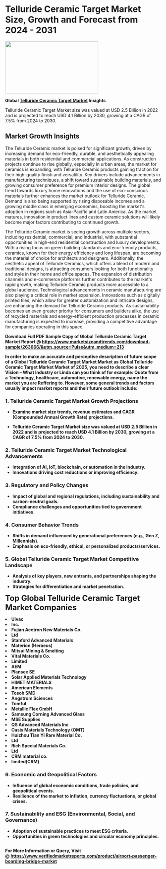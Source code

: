 <H1>Telluride Ceramic Target Market Size, Growth and Forecast from 2024 - 2031</H1><img class="aligncenter size-medium wp-image-584254" src="https://thirdeyenews.in/wp-content/uploads/2024/09/Global-Market-Research-300x168.jpeg" alt="" width="300" height="168" /><p><strong>Global&nbsp;<a href="https://www.marketsizeandtrends.com/download-sample/263666/&amp;utm_source=Pulse&amp;utm_medium=213">Telluride Ceramic Target Market</a> Insights</strong></p><p>Telluride Ceramic Target Market size was valued at USD 2.5 Billion in 2022 and is projected to reach USD 4.1 Billion by 2030, growing at a CAGR of 7.5% from 2024 to 2030.</p><p><h2>Market Growth Insights</h2> <p>The Telluride Ceramic market is poised for significant growth, driven by increasing demand for eco-friendly, durable, and aesthetically appealing materials in both residential and commercial applications. As construction projects continue to rise globally, especially in urban areas, the market for ceramics is expanding, with Telluride Ceramic products gaining traction for their high-quality finish and versatility. Key drivers include advancements in manufacturing techniques, a shift toward sustainable building materials, and growing consumer preference for premium interior designs. The global trend towards luxury home renovations and the use of eco-conscious materials further enhances the market outlook for Telluride Ceramic. Demand is also being supported by rising disposable incomes and a growing middle class in emerging economies, boosting the market's adoption in regions such as Asia-Pacific and Latin America. As the market matures, innovation in product lines and custom ceramic solutions will likely become major factors contributing to continued growth.</p> <p><strong></strong></p> <p>The Telluride Ceramic market is seeing growth across multiple sectors, including residential, commercial, and industrial, with substantial opportunities in high-end residential construction and luxury developments. With a rising focus on green building standards and eco-friendly products, ceramics, known for their energy efficiency and long lifespan, are becoming the material of choice for architects and designers. Additionally, the aesthetic appeal of Telluride Ceramics, which offers a blend of modern and traditional designs, is attracting consumers looking for both functionality and style in their home and office spaces. The expansion of distribution channels and e-commerce platforms further contributes to the market's rapid growth, making Telluride Ceramic products more accessible to a global audience. Technological advancements in ceramic manufacturing are also playing a critical role in market expansion. Innovations such as digitally printed tiles, which allow for greater customization and intricate designs, are enhancing the demand for Telluride Ceramic products. As sustainability becomes an even greater priority for consumers and builders alike, the use of recycled materials and energy-efficient production processes in ceramic manufacturing is expected to increase, providing a competitive advantage for companies operating in this space. <p><strong></p><p><span class=""><strong>Download Full PDF Sample Copy of Global Telluride Ceramic Target Market Report</strong> @ <a href="https://www.marketsizeandtrends.com/download-sample/263666/&amp;utm_source=Pulse&amp;utm_medium=213" target="_blank">https://www.marketsizeandtrends.com/download-sample/263666/&amp;utm_source=Pulse&amp;utm_medium=213</a></span></p><p>In order to make an accurate and perceptive description of future scope of a Global&nbsp;Telluride Ceramic Target Market Market as Global&nbsp;Telluride Ceramic Target Market Market of 2025, you need to describe a clear Vision &ndash; What Industry or Linda can you think of for example: Quote from a Technology, healthcare, automotive, renewable energy, name the market you are Reffering to. However, some general trends and factors usually impact market reports and their future outlook include:</p><h3>1.&nbsp;<strong>Telluride Ceramic Target Market Growth Projections</strong></h3><ul><li>Examine market size trends, revenue estimates and CAGR (Compounded Annual Growth Rate) projections.</li><li><p>Telluride Ceramic Target Market size was valued at USD 2.5 Billion in 2022 and is projected to reach USD 4.1 Billion by 2030, growing at a CAGR of 7.5% from 2024 to 2030.</p></li></ul><h3>2.&nbsp;<strong>Telluride Ceramic Target Market Technological Advancements</strong></h3><ul><li>Integration of AI, IoT, blockchain, or automation in the industry.</li><li>Innovations driving cost reductions or improving efficiency.</li></ul><h3>3.&nbsp;<strong>Regulatory and Policy Changes</strong></h3><ul><li>Impact of global and regional regulations, including sustainability and carbon-neutral goals.</li><li>Compliance challenges and opportunities tied to government initiatives.</li></ul><h3>4.&nbsp;<strong>Consumer Behavior Trends</strong></h3><ul><li>Shifts in demand influenced by generational preferences (e.g., Gen Z, Millennials).</li><li>Emphasis on eco-friendly, ethical, or personalized products/services.</li></ul><h3>5.&nbsp;<strong>Global Telluride Ceramic Target Market Competitive Landscape</strong></h3><ul><li>Analysis of key players, new entrants, and partnerships shaping the industry.</li><li>Strategies for differentiation and market penetration.</li></ul><p data-pm-slice="1 1 []"><span style="color: inherit; font-family: inherit; font-size: 25px;">Top Global Telluride Ceramic Target Market Companies</span></p><div class="" data-test-id=""><p><li>Ulvac</li><li> Inc.</li><li> Fujian Acetron New Materials Co.</li><li> Ltd</li><li> Stanford Advanced Materials</li><li> Materion (Heraeus)</li><li> Mitsui Mining & Smelting</li><li> Vital Materials Co.</li><li> Limited</li><li> AEM</li><li> Plansee SE</li><li> Solar Applied Materials Technology</li><li> HIMET MATERIALS</li><li> American Elements</li><li> Tosoh SMD</li><li> Angstrom Sciences</li><li> Tomful</li><li> Metallic Flex GmbH</li><li> Samsung Corning Advanced Glass</li><li> MSE Supplies</li><li> QS Advanced Materials Inc</li><li> Oasis Materials Technology (OMT)</li><li> Huizhou Tian Yi Rare Material Co.</li><li>Ltd</li><li> Rich Special Materials Co.</li><li> Ltd</li><li> CRM material co.</li><li>limited(CRM)</li></p></div><h3>6.&nbsp;<strong>Economic and Geopolitical Factors</strong></h3><ul><li>Influence of global economic conditions, trade policies, and geopolitical events.</li><li>Resilience of the market to inflation, currency fluctuations, or global crises.</li></ul><h3>7.&nbsp;<strong>Sustainability and ESG (Environmental, Social, and Governance)</strong></h3><ul><li>Adoption of sustainable practices to meet ESG criteria.</li><li>Opportunities in green technologies and circular economy principles.</li></ul><h2><strong style="font-size: 14px;">For More Information or Query, Visit @&nbsp;</strong><a style="background-color: #ffffff; font-size: 14px;" href="https://www.marketsizeandtrends.com/report/telluride-ceramic-target-market/" target="_blank">https://www.verifiedmarketreports.com/product/airport-passenger-boarding-bridge-market</a></h2>
